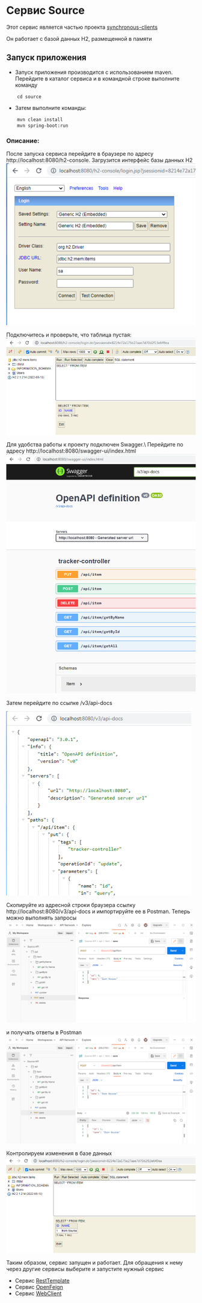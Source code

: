 # Сервис Source

Этот сервис является частью проекта  [synchronous-clients](../)

Он работает с базой данных H2, размещенной в памяти

## Запуск приложения

- Запуск приложения производится с использованием maven.
   Перейдите в каталог сервиса и в командной строке выполните команду
```
    cd source
```
- Затем выполните команды:
```
    mvn clean install
    mvn spring-boot:run
```
### Описание:
После запуска сервиса перейдите в браузере по адресу http://localhost:8080/h2-console. Загрузится интерфейс базы данных H2\
![Image of H2 interface Source](images/09.PNG)

Подключитесь и проверьте, что таблица пустая:
![Image of H2 empty Source](images/10.PNG)

Для удобства работы к проекту подключен Swagger.\ Перейдите по адресу http://localhost:8080/swagger-ui/index.html
![Image of Swagger Source](images/11.PNG)

Затем перейдите по ссылке  /v3/api-docs

![Image of API Source](images/12.PNG)

Скопируйте из адресной строки браузера ссылку http://localhost:8080/v3/api-docs 
и импортируйте ее в Postman. Теперь можно выполнять запросы
![Image of Postman request Source](images/13.PNG)

и получать ответы в Postman
![Image of Postman response Source](images/14.PNG)

Контролируем изменения в базе данных
![Image of H2 state Source](images/15.PNG)

Таким образом, сервис запущен и работает. Для обращения к нему через другие сервисы выберите и запустите нужный сервис 
- Сервис [RestTemplate](../resttemplate)
- Сервис [OpenFeign](../openfeign)
- Сервис [WebClient](../webclient)





